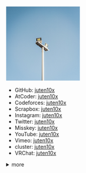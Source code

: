 <a href="light_white.jpg" data-lightbox="icon"><img src="light_white.jpg" width="200px"></a>

* GitHub: [juten10x](https://github.com/juten10x)
* AtCoder: [juten10x](https://atcoder.jp/users/juten10x)
* Codeforces: [juten10x](https://codeforces.com/profile/juten10x)
* Scrapbox: [juten10x](https://scrapbox.io/juten10x/)
* Instagram: [juten10x](https://www.instagram.com/juten10x)
* Twitter: [juten10x](https://twitter.com/juten10x)
* Misskey: [juten10x](https://misskey.io/@Juten10x)
* YouTube: [juten10x](https://www.youtube.com/@juten10x)
* Vimeo: [juten10x](https://vimeo.com/juten10x)
* cluster: [juten10x](https://cluster.mu/u/10x)
* VRChat: [juten10x](https://vrchat.com/home/user/usr_e18448f7-885a-4a0e-b6eb-ccf243c25a5e)

<details>

<summary>more</summary>

<ul>
  <li>SoundCloud: <a href="https://soundcloud.com/juten10x">juten10x</a></li>
  <li>Bandcamp: <a href="https://bandcamp.com/juten10x">juten10x</a></li>
  <li>niconico: <a href="https://www.nicovideo.jp/user/125236633">juten10x</a></li>
  <li>mixi2: <a href="https://mixi.social/@juten10x">juten10x</a></li>
  <li>Bluesky: <a href="https://bsky.app/profile/juten10x.bsky.social">juten10x</a></li>
  <li>note: <a href="https://note.com/juten10x">juten10x</a></li>
  <li>Hatena Blog: <a href="https://juten10x.hatenablog.com">juten10x</a></li>
  <li>yukicoder: <a href="https://yukicoder.me/users/21972">juten10x</a></li>
  <li>AOJ: <a href="https://judge.u-aizu.ac.jp/onlinejudge/user.jsp?id=juten10x">juten10x</a></li>
  <li>QCoder: <a href="https://www.qcoder.jp/ja/users/juten10x">juten10x</a></li>
  <li>CodeChef: <a href="https://www.codechef.com/users/juten10x">juten10x</a></li>
  <li>TLX: <a href="https://tlx.toki.id/profiles/juten10x">juten10x</a></li>
  <li>OMC: <a href="https://onlinemathcontest.com/users/juten10x">juten10x</a></li>
  <li>AlpacaHack: <a href="https://alpacahack.com/users/juten10x">juten10x</a></li>
  <li>CryptoHack: <a href="https://cryptohack.org/user/juten10x/">juten10x</a></li>
  <li>DreamHack: <a href="https://dreamhack.io/users/70164">juten10x</a></li>
  <li>Misskey.design: <a href="https://misskey.design/@Juten10x">juten10x</a></li>
  <li>Misskey競プロ鯖: <a href="https://misskey.kyoupro.com/@Juten10x">juten10x</a></li>
  <li>Mastodon: <a href="https://mstdn.jp/@juten10x">juten10x</a></li>
  <li>Twitch: <a href="https://www.twitch.tv/juten10x">juten10x</a></li>
  <li>Steam: <a href="https://steamcommunity.com/id/juten10x/">juten10x</a></li>
  <li>Qiita: <a href="https://qiita.com/juten10x">juten10x</a></li>
  <li>Muuseo: <a href="https://muuseo.com/juten10x/owner">juten10x</a></li>
  <li>Reddit: <a href="https://www.reddit.com/user/juten10x_/">juten10x_</a></li>
  <li>Xfolio: <a href="https://xfolio.jp/users/THkWP3ukzRzn">juten10x</a></li>
  <li>Gravatar: <a href="https://gravatar.com/juten10x">juten10x</a></li>
  <li>Wikipedia: <a href="https://ja.wikipedia.org/wiki/?curid=4687335">Juten</a></li>
</ul>
<details>
<summary>_juten10x</summary>

<ul>
  <li>YouTube: <a href="https://www.youtube.com/@ujuten10x">_juten10x</a></li>
  <li>Bluesky: <a href="https://bsky.app/profile/ujuten10x.bsky.social">_juten10x</a></li>
  <li>Twitter: <a href="https://x.com/_juten10x">_juten10x</a></li>
  <li>note: <a href="https://note.com/_juten10x">_juten10x</a></li>
  <li>mixi2: <a href="https://mixi.social/@ujuten10x">_juten10x</a></li>
  <li>Reddit: <a href="https://reddit.com/user/_juten10x">_juten10x</a></li>
</ul>

</details>
</details>
